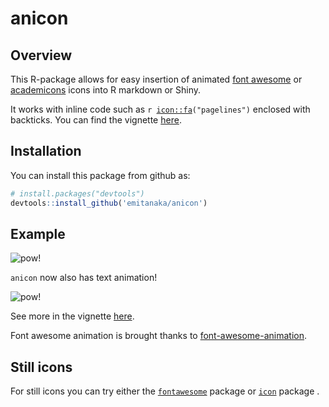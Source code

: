 
anicon
======

Overview
--------

This R-package allows for easy insertion of animated [font awesome](https://fontawesome.com) or [academicons](https://jpswalsh.github.io/academicons/) icons into R markdown or Shiny.

It works with inline code such as <code>r <icon::fa>("pagelines")</code> enclosed with backticks. You can find the vignette [here](https://anicon.netlify.com/).

Installation
------------

You can install this package from github as:

``` r
# install.packages("devtools")
devtools::install_github('emitanaka/anicon')
```

Example
-------

![pow!](https://raw.githubusercontent.com/emitanaka/anicon/master/inst/media/animate.gif)

`anicon` now also has text animation!

![pow!](https://raw.githubusercontent.com/emitanaka/anicon/master/inst/media/anitextshow.gif)

See more in the vignette [here](https://anicon.netlify.com/).

Font awesome animation is brought thanks to [font-awesome-animation](https://l-lin.github.io/font-awesome-animation/).

Still icons
-----------

For still icons you can try either the [`fontawesome`](https://github.com/rstudio/fontawesome) package or [`icon`](https://github.com/ropenscilabs/icon) package .
